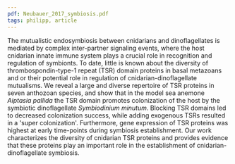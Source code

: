 ```yaml
---
pdf: Neubauer_2017_symbiosis.pdf
tags: philipp, article
---
```

The mutualistic endosymbiosis between cnidarians and dinoflagellates is mediated
by complex inter-partner signaling events, where the host cnidarian innate
immune system plays a crucial role in recognition and regulation of symbionts.
To date, little is known about the diversity of thrombospondin-type-1 repeat
(TSR) domain proteins in basal metazoans and or their potential role in
regulation of cnidarian-dinoflagellate mutualisms. We reveal a large and diverse
repertoire of TSR proteins in seven anthozoan species, and show that in the
model sea anemone *Aiptasia pallida* the TSR domain promotes colonization of the
host by the symbiotic dinoflagellate *Symbiodinium minutum*. Blocking TSR domains
led to decreased colonization success, while adding exogenous TSRs resulted in a
'super colonization'. Furthermore, gene expression of TSR proteins was highest
at early time-points during symbiosis establishment. Our work characterizes the
diversity of cnidarian TSR proteins and provides evidence that these proteins
play an important role in the establishment of cnidarian-dinoflagellate
symbiosis.
